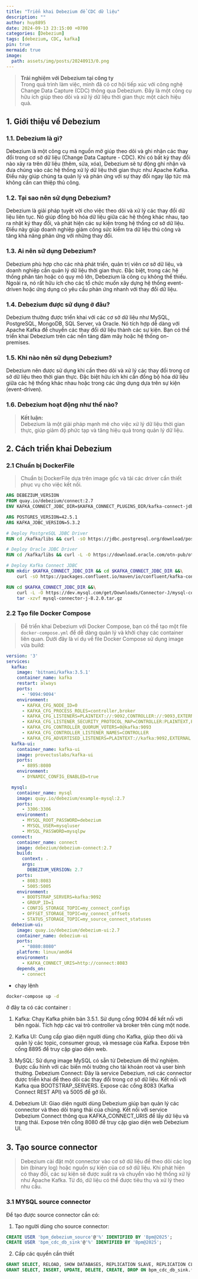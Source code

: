 ```yaml
---
title: "Triển khai Debezium để CDC dữ liệu"
description: ""
author: huy8895
date: 2024-09-13 23:15:00 +0700
categories: [Debezium]
tags: [debezium, CDC, kafka]
pin: true
mermaid: true
image:
  path: assets/img/posts/20240913/0.png
---
```


> **Trải nghiệm với Debezium tại công ty**  
> Trong quá trình làm việc, mình đã có cơ hội tiếp xúc với công nghệ Change Data Capture (CDC) thông qua Debezium. Đây là một công cụ hữu ích giúp theo dõi và xử lý dữ liệu thời gian thực một cách hiệu quả.

## 1. Giới thiệu về Debezium

### 1.1. Debezium là gì?

Debezium là một công cụ mã nguồn mở giúp theo dõi và ghi nhận các thay đổi trong cơ sở dữ liệu (Change Data Capture - CDC). Khi có bất kỳ thay đổi nào xảy ra trên dữ liệu (thêm, sửa, xóa), Debezium sẽ tự động ghi nhận và đưa chúng vào các hệ thống xử lý dữ liệu thời gian thực như Apache Kafka. Điều này giúp chúng ta quản lý và phản ứng với sự thay đổi ngay lập tức mà không cần can thiệp thủ công.

### 1.2. Tại sao nên sử dụng Debezium?

Debezium là giải pháp tuyệt vời cho việc theo dõi và xử lý các thay đổi dữ liệu liên tục. Nó giúp đồng bộ hóa dữ liệu giữa các hệ thống khác nhau, tạo ra nhật ký thay đổi, và phát hiện các sự kiện trong hệ thống cơ sở dữ liệu. Điều này giúp doanh nghiệp giảm công sức kiểm tra dữ liệu thủ công và tăng khả năng phản ứng với những thay đổi.

### 1.3. Ai nên sử dụng Debezium?

Debezium phù hợp cho các nhà phát triển, quản trị viên cơ sở dữ liệu, và doanh nghiệp cần quản lý dữ liệu thời gian thực. Đặc biệt, trong các hệ thống phân tán hoặc có quy mô lớn, Debezium là công cụ không thể thiếu. Ngoài ra, nó rất hữu ích cho các tổ chức muốn xây dựng hệ thống event-driven hoặc ứng dụng có yêu cầu phản ứng nhanh với thay đổi dữ liệu.

### 1.4. Debezium được sử dụng ở đâu?

Debezium thường được triển khai với các cơ sở dữ liệu như MySQL, PostgreSQL, MongoDB, SQL Server, và Oracle. Nó tích hợp dễ dàng với Apache Kafka để chuyển các thay đổi dữ liệu thành các sự kiện. Bạn có thể triển khai Debezium trên các nền tảng đám mây hoặc hệ thống on-premises.

### 1.5. Khi nào nên sử dụng Debezium?

Debezium nên được sử dụng khi cần theo dõi và xử lý các thay đổi trong cơ sở dữ liệu theo thời gian thực. Đặc biệt hữu ích khi cần đồng bộ hóa dữ liệu giữa các hệ thống khác nhau hoặc trong các ứng dụng dựa trên sự kiện (event-driven).

### 1.6. Debezium hoạt động như thế nào?



> **Kết luận:**  
> Debezium là một giải pháp mạnh mẽ cho việc xử lý dữ liệu thời gian thực, giúp giảm độ phức tạp và tăng hiệu quả trong quản lý dữ liệu.

## 2. Cách triển khai Debezium

### 2.1 Chuẩn bị DockerFile
> Chuẩn bị DockerFile dựa trên image gốc và tải các driver cần thiết phục vụ cho việc kết nối.

```dockerfile
ARG DEBEZIUM_VERSION
FROM quay.io/debezium/connect:2.7
ENV KAFKA_CONNECT_JDBC_DIR=$KAFKA_CONNECT_PLUGINS_DIR/kafka-connect-jdbc

ARG POSTGRES_VERSION=42.5.1
ARG KAFKA_JDBC_VERSION=5.3.2

# Deploy PostgreSQL JDBC Driver
RUN cd /kafka/libs && curl -sO https://jdbc.postgresql.org/download/postgresql-$POSTGRES_VERSION.jar

# Deploy Oracle JDBC Driver
RUN cd /kafka/libs && curl -L -O https://download.oracle.com/otn-pub/otn_software/jdbc/1921/ojdbc10.jar

# Deploy Kafka Connect JDBC
RUN mkdir $KAFKA_CONNECT_JDBC_DIR && cd $KAFKA_CONNECT_JDBC_DIR &&\
	curl -sO https://packages.confluent.io/maven/io/confluent/kafka-connect-jdbc/$KAFKA_JDBC_VERSION/kafka-connect-jdbc-$KAFKA_JDBC_VERSION.jar

RUN cd $KAFKA_CONNECT_JDBC_DIR &&\
    curl -L -O https://dev.mysql.com/get/Downloads/Connector-J/mysql-connector-j-8.2.0.tar.gz &&  \
    tar -xzvf mysql-connector-j-8.2.0.tar.gz
```

### 2.2 Tạo file Docker Compose

> Để triển khai Debezium với Docker Compose, bạn có thể tạo một file `docker-compose.yml` để dễ dàng quản lý và khởi chạy các container liên quan. Dưới đây là ví dụ về file Docker Compose sử dụng image vừa build:

```yaml
version: '3'
services:
  kafka:
    image: 'bitnami/kafka:3.5.1'
    container_name: kafka
    restart: always
    ports:
      - '9094:9094'
    environment:
      - KAFKA_CFG_NODE_ID=0
      - KAFKA_CFG_PROCESS_ROLES=controller,broker
      - KAFKA_CFG_LISTENERS=PLAINTEXT://:9092,CONTROLLER://:9093,EXTERNAL://:9094
      - KAFKA_CFG_LISTENER_SECURITY_PROTOCOL_MAP=CONTROLLER:PLAINTEXT,PLAINTEXT:PLAINTEXT,EXTERNAL:PLAINTEXT
      - KAFKA_CFG_CONTROLLER_QUORUM_VOTERS=0@kafka:9093
      - KAFKA_CFG_CONTROLLER_LISTENER_NAMES=CONTROLLER
      - KAFKA_CFG_ADVERTISED_LISTENERS=PLAINTEXT://kafka:9092,EXTERNAL://localhost:9094
  kafka-ui:
    container_name: kafka-ui
    image: provectuslabs/kafka-ui
    ports:
      - 8895:8080
    environment:
      - DYNAMIC_CONFIG_ENABLED=true

  mysql:
    container_name: mysql
    image: quay.io/debezium/example-mysql:2.7
    ports:
      - 3306:3306
    environment:
      - MYSQL_ROOT_PASSWORD=debezium
      - MYSQL_USER=mysqluser
      - MYSQL_PASSWORD=mysqlpw
  connect:
    container_name: connect
    image: debezium/debezium-connect:2.7
    build:
      context: .
      args:
        DEBEZIUM_VERSION: 2.7
    ports:
      - 8083:8083
      - 5005:5005
    environment:
      - BOOTSTRAP_SERVERS=kafka:9092
      - GROUP_ID=1
      - CONFIG_STORAGE_TOPIC=my_connect_configs
      - OFFSET_STORAGE_TOPIC=my_connect_offsets
      - STATUS_STORAGE_TOPIC=my_source_connect_statuses
  debezium-ui:
    image: quay.io/debezium/debezium-ui:2.7
    container_name: debezium-ui
    ports:
      - "8080:8080"
    platform: linux/amd64
    environment:
      - KAFKA_CONNECT_URIS=http://connect:8083
    depends_on:
      - connect
```

- chạy lệnh 

```bash
docker-compose up -d
```

ở đây ta có các container :

1. Kafka: Chạy Kafka phiên bản 3.5.1. Sử dụng cổng 9094 để kết nối với bên ngoài.
Tích hợp các vai trò controller và broker trên cùng một node.

2. Kafka UI: Cung cấp giao diện người dùng cho Kafka, giúp theo dõi và quản lý các topic, consumer group, và message của Kafka.
Expose trên cổng 8895 để truy cập giao diện web.

3. MySQL: Sử dụng image MySQL có sẵn từ Debezium để thử nghiệm.
Được cấu hình với các biến môi trường cho tài khoản root và user bình thường.
Debezium Connect: Đây là service Debezium, nơi các connector được triển khai để theo dõi các thay đổi trong cơ sở dữ liệu.
Kết nối với Kafka qua BOOTSTRAP_SERVERS.
Expose các cổng 8083 (Kafka Connect REST API) và 5005 để gỡ lỗi.

4. Debezium UI: Giao diện người dùng Debezium giúp bạn quản lý các connector và theo dõi trạng thái của chúng.
Kết nối với service Debezium Connect thông qua KAFKA_CONNECT_URIS để lấy dữ liệu và trạng thái. Expose trên cổng 8080 để truy cập giao diện web Debezium UI.


## 3. Tạo source connector
> Debezium cài đặt một connector vào cơ sở dữ liệu để theo dõi các log bin (binary log) hoặc nguồn sự kiện của cơ sở dữ liệu. Khi phát hiện có thay đổi, các sự kiện sẽ được xuất ra và chuyển vào hệ thống xử lý như Apache Kafka. Từ đó, dữ liệu có thể được tiêu thụ và xử lý theo nhu cầu.

### 3.1 MYSQL source connector

Để tạo được source connector cần có:
1. Tạo người dùng cho source connector:

```sql
CREATE USER 'bpm_debezium_source'@'%' IDENTIFIED BY 'Bpm@2025';
CREATE USER 'bpm_cdc_db_sink'@'%' IDENTIFIED BY 'Bpm@2025';
```

2. Cấp các quyền cần thiết

```sql
GRANT SELECT, RELOAD, SHOW DATABASES, REPLICATION SLAVE, REPLICATION CLIENT ON *.* TO 'bpm_debezium_source';
GRANT SELECT, INSERT, UPDATE, DELETE, CREATE, DROP ON bpm_cdc_db_sink.* TO 'bpm_cdc_db_sink'@'%';
```